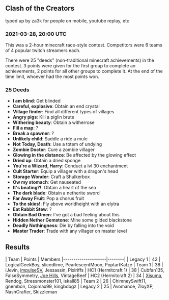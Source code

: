 ## Clash of the Creators
typed up by za3k for people on mobile, youtube replay, etc

### 2021-03-28, 20:00 UTC
This was a 2-hour minecraft race-style contest. Competitors were 6 teams of 4 popular twitch streamers each.

There were 25 "deeds" (non-traditional minecraft achievements) in the contest. 3 points were given for the first group to complete an achievements, 2 points for all other groups to complete it. At the end of the time limit, whoever had the most points won.

### 25 Deeds

- **I am blind**: Get blinded
- **Careful, explosive**: Obtain an end crystal
- **Village finder**: Find all different types of villages
- **Angry pigs**: Kill a piglin brute
- **Withering beauty**: Obtain a witherrose
- **Fill a map**: ?
- **Break a spawner**: ?
- **Unlikely child**: Saddle a ride a mule
- **Not Today, Death**: Use a totem of undying
- **Zombie Doctor**: Cure a zombie villager
- **Glowing in the distance**: Be affected by the glowing effect
- **Dried up**: Obtain a dried sponge
- **You're a Wizard, Harry**: Conduct a lvl 30 enchantment
- **Cult Starter**: Equip a villager with a dragon's head
- **Storage Wonder**: Craft a Shulkerbox
- **Ow my stomach**: Get nauseated
- **It's beating?!**: Obtain a heart of the sea
- **The dark blade**: Obtain a netherite sword
- **Far Away Fruit**: Pop a chorus fruit
- **To the skies!**: Fly above worldheight with an elytra
- **Eat Rabbit Stew**: ?
- **Obtain Bad Omen**: I've got a bad feeling about this
- **Hidden Nether Gemstone**: Mine some gilded blackstone
- **Deadly Nothingness**: Die by falling into the void
- **Master Trader**: Trade with any villager on master level

## Results
| Team                | Points | Members
|---------------------|--------|
| Legacy 1            | 42     | LogicalGeekBoy, slicedlime, PearlescentMoon, PoptartKatze
| Team 1              | 38     | iJevin, [impulseSV](https://www.youtube.com/watch?v=idbEXSGQ3EE&t=831s&ab_channel=impulseSV2), Jessassin, Pixlriffs
| HC1 (Hermitcraft 1) | 38     | Cubfan135, FalseSymmetry, [Joe Hills](https://www.youtube.com/watch?v=II3OUznb7BE&t=15s&ab_channel=JoeHillsTSD), VintageBeef
| HC2 (Hermitcraft 2) | 34     | [Xisuma](https://www.youtube.com/watch?v=SDfO2lq8Y1E&t=51s&ab_channel=xisumatwo), Rendog, Stressmonster101, iskall85
| Team 2              | 26     | ChimneySwift11, gnembon, Cojomax99, kingbdogz
| Legacy 2            | 25     | Avomance, ZloyXP, NashCrafter, Skizzleman

